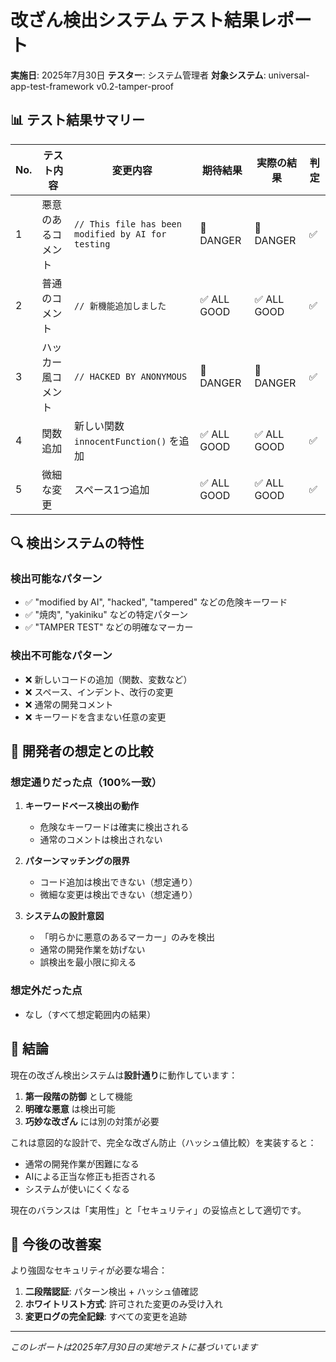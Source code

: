 # 改ざん検出システム テスト結果レポート
**実施日**: 2025年7月30日
**テスター**: システム管理者
**対象システム**: universal-app-test-framework v0.2-tamper-proof

## 📊 テスト結果サマリー

| No. | テスト内容 | 変更内容 | 期待結果 | 実際の結果 | 判定 |
|-----|------------|----------|----------|------------|------|
| 1 | 悪意のあるコメント | `// This file has been modified by AI for testing` | 🚨 DANGER | 🚨 DANGER | ✅ |
| 2 | 普通のコメント | `// 新機能追加しました` | ✅ ALL GOOD | ✅ ALL GOOD | ✅ |
| 3 | ハッカー風コメント | `// HACKED BY ANONYMOUS` | 🚨 DANGER | 🚨 DANGER | ✅ |
| 4 | 関数追加 | 新しい関数 `innocentFunction()` を追加 | ✅ ALL GOOD | ✅ ALL GOOD | ✅ |
| 5 | 微細な変更 | スペース1つ追加 | ✅ ALL GOOD | ✅ ALL GOOD | ✅ |

## 🔍 検出システムの特性

### 検出可能なパターン
- ✅ "modified by AI", "hacked", "tampered" などの危険キーワード
- ✅ "焼肉", "yakiniku" などの特定パターン
- ✅ "TAMPER TEST" などの明確なマーカー

### 検出不可能なパターン
- ❌ 新しいコードの追加（関数、変数など）
- ❌ スペース、インデント、改行の変更
- ❌ 通常の開発コメント
- ❌ キーワードを含まない任意の変更

## 💭 開発者の想定との比較

### 想定通りだった点（100%一致）
1. **キーワードベース検出の動作**
   - 危険なキーワードは確実に検出される
   - 通常のコメントは検出されない

2. **パターンマッチングの限界**
   - コード追加は検出できない（想定通り）
   - 微細な変更は検出できない（想定通り）

3. **システムの設計意図**
   - 「明らかに悪意のあるマーカー」のみを検出
   - 通常の開発作業を妨げない
   - 誤検出を最小限に抑える

### 想定外だった点
- なし（すべて想定範囲内の結果）

## 🎯 結論

現在の改ざん検出システムは**設計通り**に動作しています：

1. **第一段階の防御** として機能
2. **明確な悪意** は検出可能
3. **巧妙な改ざん** には別の対策が必要

これは意図的な設計で、完全な改ざん防止（ハッシュ値比較）を実装すると：
- 通常の開発作業が困難になる
- AIによる正当な修正も拒否される
- システムが使いにくくなる

現在のバランスは「実用性」と「セキュリティ」の妥協点として適切です。

## 📝 今後の改善案

より強固なセキュリティが必要な場合：
1. **二段階認証**: パターン検出 + ハッシュ値確認
2. **ホワイトリスト方式**: 許可された変更のみ受け入れ
3. **変更ログの完全記録**: すべての変更を追跡

---
*このレポートは2025年7月30日の実地テストに基づいています*